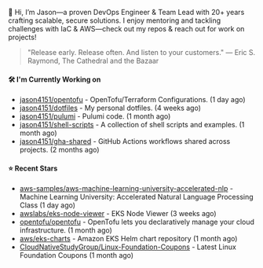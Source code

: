 👋 Hi, I’m Jason—a proven DevOps Engineer & Team Lead with 20+ years crafting scalable, secure solutions. I enjoy mentoring and tackling challenges with IaC & AWS—check out my repos & reach out for work on projects!

> "Release early. Release often. And listen to your customers." — Eric S. Raymond, The Cathedral and the Bazaar

#### 🛠️ I'm Currently Working on

- [jason4151/opentofu](https://github.com/jason4151/opentofu) - OpenTofu/Terraform Configurations. (1 day ago)
- [jason4151/dotfiles](https://github.com/jason4151/dotfiles) - My personal dotfiles. (4 weeks ago)
- [jason4151/pulumi](https://github.com/jason4151/pulumi) - Pulumi code. (1 month ago)
- [jason4151/shell-scripts](https://github.com/jason4151/shell-scripts) - A collection of shell scripts and examples. (1 month ago)
- [jason4151/gha-shared](https://github.com/jason4151/gha-shared) - GitHub Actions workflows shared across projects. (2 months ago)

#### ⭐ Recent Stars

- [aws-samples/aws-machine-learning-university-accelerated-nlp](https://github.com/aws-samples/aws-machine-learning-university-accelerated-nlp) - Machine Learning University: Accelerated Natural Language Processing Class (1 day ago)
- [awslabs/eks-node-viewer](https://github.com/awslabs/eks-node-viewer) - EKS Node Viewer (3 weeks ago)
- [opentofu/opentofu](https://github.com/opentofu/opentofu) - OpenTofu lets you declaratively manage your cloud infrastructure. (1 month ago)
- [aws/eks-charts](https://github.com/aws/eks-charts) - Amazon EKS Helm chart repository (1 month ago)
- [CloudNativeStudyGroup/Linux-Foundation-Coupons](https://github.com/CloudNativeStudyGroup/Linux-Foundation-Coupons) - Latest Linux Foundation Coupons (1 month ago)